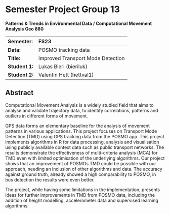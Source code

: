 # Semester Project Group 13
 
**Patterns & Trends in Environmental Data / Computational Movement
Analysis Geo 880**
 
| Semester:      | FS23                                                                        |
|:---------------|:--------------------------------------------------------------------------- |
| **Data:**      | POSMO tracking data                                                         |
| **Title:**     | Improved Transport Mode Detection                                           |
| **Student 1:** | Lukas Bieri (bieriluk)                                                      |
| **Student 2:** | Valentin Hett (hettval1)                                                    |
 
## Abstract 

Computational Movement Analysis is a widely studied field that aims to analyse and validate trajectory data, to identify correlations, patterns and outliers in different forms of movement.

GPS data forms an elementary baseline for the analysis of movement patterns in various applications. This project focuses on Transport Mode Detection (TMD) using GPS tracking data from the POSMO app. This project implements algorithms in R for data processing, analysis and visualisation using publicly available context data such as public transport networks. The results demonstrate the effectiveness of multi-criteria analysis (MCA) for TMD even with limited optimisation of the underlying algorithms. Our project shows that an improvement of POSMOs TMD could be possible with our approach, needing an inclusion of other algorithms and data. The accuracy against ground truth, already showed a high comparability to POSMO, in bus detection the results were even better.

The project, while having some limitations in the implementation, presents ideas for further improvements in TMD from POSMO data, including the addition of height modelling, accelerometer data and supervised learning algorithms.
